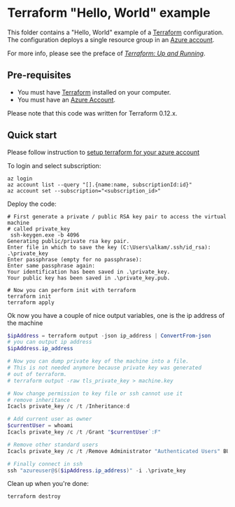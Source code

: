 # Terraform "Hello, World" example

This folder contains a "Hello, World" example of a [Terraform](https://www.terraform.io/) configuration. The configuration deploys a single resource group in an [Azure account](http://portal.azure.com/).

For more info, please see the preface of *[Terraform: Up and Running](http://www.terraformupandrunning.com)*.

## Pre-requisites

* You must have [Terraform](https://www.terraform.io/) installed on your computer. 
* You must have an [Azure Account](http://portal.azure.com/).

Please note that this code was written for Terraform 0.12.x.

## Quick start

Please follow instruction to [setup terraform for your azure account](https://docs.microsoft.com/en-gb/azure/developer/terraform/get-started-cloud-shell)

To login and select subscription:

```
az login
az account list --query "[].{name:name, subscriptionId:id}"
az account set --subscription="<subscription_id>"
```

Deploy the code:

```
# First generate a private / public RSA key pair to access the virtual machine
# called private_key
 ssh-keygen.exe -b 4096 
Generating public/private rsa key pair.
Enter file in which to save the key (C:\Users\alkam/.ssh/id_rsa): .\private_key
Enter passphrase (empty for no passphrase): 
Enter same passphrase again: 
Your identification has been saved in .\private_key.
Your public key has been saved in .\private_key.pub.

# Now you can perform init with terraform
terraform init
terraform apply
```

Ok now you have a couple of nice output variables, one is the ip address of the machine

```PowerShell
$ipAddress = terraform output -json ip_address | ConvertFrom-json
# you can output ip address
$ipAddress.ip_address

# Now you can dump private key of the machine into a file.
# This is not needed anymore because private key was generated 
# out of terraform.
# terraform output -raw tls_private_key > machine.key

# Now change permission to key file or ssh cannot use it
# remove inheritance
Icacls private_key /c /t /Inheritance:d

# Add current user as owner
$currentUser = whoami
Icacls private_key /c /t /Grant "$currentUser`:F"

# Remove other standard users
Icacls private_key /c /t /Remove Administrator "Authenticated Users" BUILTIN\Administrators BUILTIN Everyone System Users

# Finally connect in ssh
ssh "azureuser@$($ipAddress.ip_address)" -i .\private_key
```

Clean up when you're done:

```
terraform destroy
```